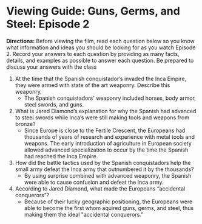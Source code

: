 # Viewing Guide: Guns, Germs, and Steel: Episode 2

**Directions:** Before viewing the film, read each question below so you know
what information and ideas you should be looking for as you watch Episode 2.
Record your answers to each question by providing as many facts, details, and
examples as possible to answer each question. Be prepared to discuss your
answers with the class

1. At the time that the Spanish conquistador’s invaded the Inca Empire, they
   were armed with state of the art weaponry. Describe this weaponry.
   * The Spanish conquistadors' weaponry included horses, body armor, steel
     swords, and guns.
2. What is Jared Diamond’s explanation for why the Spanish had advanced to
   steel swords while Inca’s were still making tools and weapons from bronze?
   * Since Europe is close to the Fertile Crescent, the Europeans had thousands
     of years of research and experience with metal tools and weapons. The
     early introduction of agriculture in European society allowed advanced
     specialization to occur by the time the Spanish had reached the Inca
     Empire.
3. How did the battle tactics used by the Spanish conquistadors help the small
   army defeat the Inca army that outnumbered it by the thousands?
   * By using surprise combined with advanced weaponry, the Spanish were able
     to cause confusion and defeat the Inca army.
4. According to Jared Diamond, what made the Europeans “accidental conquerors”?
   * Because of their lucky geographic positioning, the Europeans were able to
     become the first whom aquired guns, germs, and steel, thus making them the
     ideal "accidental conquerors."
